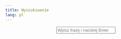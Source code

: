 ```yaml
---
title: Wyszukiwanie
lang: pl
---
```

<form id="search-form" style="text-align:center;">
  <i class="fa fa-search tipue_search_icon"></i>
  <input  type="text" name="q" id="tipue_search_input" autocomplete="off" required placeholder="Wpisz frazę i naciśnij Enter" />
</form>

<div id="tipue_search_content"></div>
